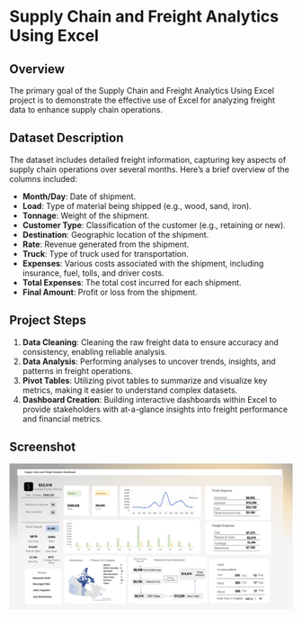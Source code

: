 # Supply Chain and Freight Analytics Using Excel

## Overview

The primary goal of the Supply Chain and Freight Analytics Using Excel project is to demonstrate the effective use of Excel for analyzing freight data to enhance supply chain operations. 

## Dataset Description

The dataset includes detailed freight information, capturing key aspects of supply chain operations over several months. Here’s a brief overview of the columns included:

- **Month/Day**: Date of shipment.
- **Load**: Type of material being shipped (e.g., wood, sand, iron).
- **Tonnage**: Weight of the shipment.
- **Customer Type**: Classification of the customer (e.g., retaining or new).
- **Destination**: Geographic location of the shipment.
- **Rate**: Revenue generated from the shipment.
- **Truck**: Type of truck used for transportation.
- **Expenses**: Various costs associated with the shipment, including insurance, fuel, tolls, and driver costs.
- **Total Expenses**: The total cost incurred for each shipment.
- **Final Amount**: Profit or loss from the shipment.

## Project Steps

1. **Data Cleaning**: Cleaning the raw freight data to ensure accuracy and consistency, enabling reliable analysis.
2. **Data Analysis**: Performing analyses to uncover trends, insights, and patterns in freight operations.
3. **Pivot Tables**: Utilizing pivot tables to summarize and visualize key metrics, making it easier to understand complex datasets.
4. **Dashboard Creation**: Building interactive dashboards within Excel to provide stakeholders with at-a-glance insights into freight performance and financial metrics.
   
## Screenshot


![img](Dashboard-img.png)
